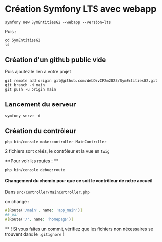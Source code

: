 # Création Symfony LTS avec webapp

    symfony new SymEntitiesG2 --webapp --version=lts

Puis :

    cd SymEntitiesG2
    ls

## Création d'un github public vide

Puis ajoutez le lien à votre projet

    git remote add origin git@github.com:WebDevCF2m2023/SymEntitiesG2.git
    git branch -M main
    git push -u origin main

## Lancement du serveur

    symfony serve -d

## Création du contrôleur

    php bin/console make:controller MainController

2 fichiers sont créés, le contrôleur et la vue en `twig`

**Pour voir les routes : **

    php bin/console debug:route

#### Changement du chemin pour que ce soit le contrôleur de notre accueil

Dans `src/Controller/MainController.php`

on change :

```php
#[Route('/main', name: 'app_main')]
## par
#[Route('/', name: 'homepage')]
```

** ! Si vous faites un commit, vérifiez que les fichiers non nécessaires se trouvent dans le `.gitignore` !